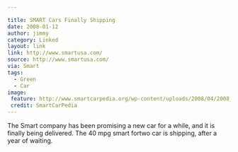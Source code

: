 ```yaml
---

title: SMART Cars Finally Shipping
date: 2008-01-12
author: jimmy
category: Linked
layout: link
link: http://www.smartusa.com/
source: http://www.smartusa.com/
via: Smart
tags:
  - Green
  - Car
image:
 feature: http://www.smartcarpedia.org/wp-content/uploads/2008/04/2008_smart_fortwo.jpg
 credit: SmartCarPedia
---
```


The Smart company has been promising a new car for a while, and it is finally being delivered.  The 40 mpg smart fortwo car is shipping, after a year of waiting.  
